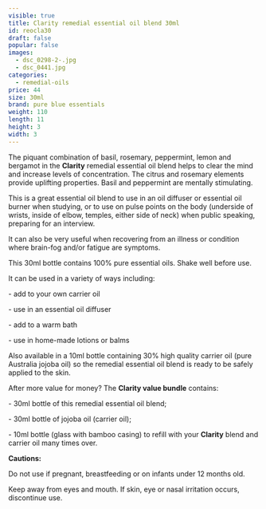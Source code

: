 ```yaml
---
visible: true
title: Clarity remedial essential oil blend 30ml
id: reocla30
draft: false
popular: false
images:
  - dsc_0298-2-.jpg
  - dsc_0441.jpg
categories:
  - remedial-oils
price: 44
size: 30ml
brand: pure blue essentials
weight: 110
length: 11
height: 3
width: 3
---
```

The piquant combination of basil, rosemary, peppermint, lemon and bergamot in the **Clarity** remedial essential oil blend helps to clear the mind and increase levels of concentration. The citrus and rosemary elements provide uplifting properties. Basil and peppermint are mentally stimulating.

This is a great essential oil blend to use in an oil diffuser or essential oil burner when studying, or to use on pulse points on the body (underside of wrists, inside of elbow, temples, either side of neck) when public speaking, preparing for an interview.

It can also be very useful when recovering from an illness or condition where brain-fog and/or fatigue are symptoms.

This 30ml bottle contains 100% pure essential oils. Shake well before use.

It can be used in a variety of ways including:

\- add to your own carrier oil

\- use in an essential oil diffuser

\- add to a warm bath

\- use in home-made lotions or balms

Also available in a 10ml bottle containing 30% high quality carrier oil (pure Australia jojoba oil) so the remedial essential oil blend is ready to be safely applied to the skin.

After more value for money? The **Clarity value bundle** contains:  

\- 30ml bottle of this remedial essential oil blend;

\- 30ml bottle of jojoba oil (carrier oil);

\- 10ml bottle (glass with bamboo casing) to refill with your **Clarity** blend and carrier oil many times over.  



**Cautions:**

Do not use if pregnant, breastfeeding or on infants under 12 months old.

Keep away from eyes and mouth. If skin, eye or nasal irritation occurs, discontinue use.